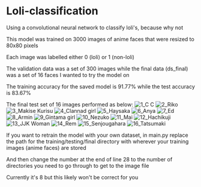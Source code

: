 # Loli-classification
Using a convolutional neural network to classify loli's, because why not

This model was trained on 3000 images of anime faces that were resized to 80x80 pixels

Each image was labelled either 0 (loli) or 1 (non-loli)

The validation data was a set of 300 images while the final data (ds_final) was a set of 16 faces I wanted to try the model on

The training accuracy for the saved model is 91.77% while the test accuracy is 83.67%

The final test set of 16 images performed as below:
![1_C C](https://github.com/JDurriher/Loli-classification/assets/54914481/2c0f5e4a-9c5c-4c97-adcd-c8b9ee18bbeb)
![2_Riko](https://github.com/JDurriher/Loli-classification/assets/54914481/fee1a0a3-a782-4d67-b491-0d96605cf8c4)
![3_Makise Kurisu](https://github.com/JDurriher/Loli-classification/assets/54914481/ce4267ce-f9f8-48f2-8320-297c447448dd)
![4_Clannad girl](https://github.com/JDurriher/Loli-classification/assets/54914481/b46b91bf-1a98-4d2e-9dcc-0a94d8cf5136)
![5_Haysaka](https://github.com/JDurriher/Loli-classification/assets/54914481/91ae68d3-2883-44a6-9ce2-af139f8e5dfa)
![6_Anya](https://github.com/JDurriher/Loli-classification/assets/54914481/0a721368-31dc-4acf-b091-96983d5e42e6)
![7_Ed](https://github.com/JDurriher/Loli-classification/assets/54914481/8fe4fb18-526c-434f-b24a-0f0cb8a2e47d)
![8_Armin](https://github.com/JDurriher/Loli-classification/assets/54914481/590b8c54-c175-4081-a9c1-40495437056e)
![9_Gintama girl](https://github.com/JDurriher/Loli-classification/assets/54914481/2186abb0-fb8f-42f3-9c61-e3fffa0ab35e)
![10_Nezuko](https://github.com/JDurriher/Loli-classification/assets/54914481/6c1f4b8c-7ef0-4075-840f-e6b156015ff8)
![11_Mai](https://github.com/JDurriher/Loli-classification/assets/54914481/2cf4d0fa-e4c1-4056-b7c2-bda0e57db8d8)
![12_Hachikuji](https://github.com/JDurriher/Loli-classification/assets/54914481/9b27acfd-a409-4f40-a136-d73505b646b9)
![13_JJK Woman](https://github.com/JDurriher/Loli-classification/assets/54914481/2c281ef7-767a-4565-8f05-4e5b3d75ced1)
![14_Rem](https://github.com/JDurriher/Loli-classification/assets/54914481/8cad5c59-4f7c-412c-a6ab-609b9b581c5e)
![15_Senjougahara](https://github.com/JDurriher/Loli-classification/assets/54914481/ec6e927d-df1a-479f-91e3-dac82bddb4f2)
![16_Tatsumaki](https://github.com/JDurriher/Loli-classification/assets/54914481/f15dc038-aff7-4427-9084-423e8b407498)


If you want to retrain the model with your own dataset, in main.py replace the path for the training/testing/final directory with wherever your training images (anime faces) are stored

And then change the number at the end of line 28 to the number of directories you need to go through to get to the image file

Currently it's 8 but this likely won't be correct for you
